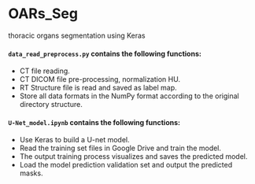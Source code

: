 # OARs_Seg
thoracic organs segmentation using Keras

#### `data_read_preprocess.py` contains the following functions:<br>
*    CT file reading.<br>
*   CT DICOM file pre-processing, normalization HU.<br>
*   RT Structure file is read and saved as label map.<br>
*   Store all data formats in the NumPy format according to the original directory structure.<br> 
#### `U-Net_model.ipynb` contains the following functions:<br>
* Use Keras to build a U-net model.<br>
* Read the training set files in Google Drive and train the model.<br>
* The output training process visualizes and saves the predicted model.<br>
* Load the model prediction validation set and output the predicted masks.<br>
